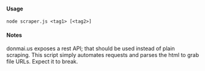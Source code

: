 #### Usage
```node scraper.js <tag1> [<tag2>]```

#### Notes
donmai.us exposes a rest API; that should be used instead of plain scraping.
This script simply automates requests and parses the html to grab file URLs. Expect it to break.
